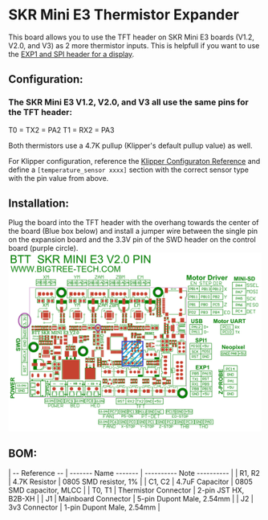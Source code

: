 # SKR Mini E3 Thermistor Expander

This board allows you to use the TFT header on SKR Mini E3 boards (V1.2, V2.0, and V3) as 2 more thermistor inputs.
This is helpfull if you want to use the [EXP1 and SPI header for a display](https://github.com/VoronDesign/Voron-Hardware/tree/master/SKR-Mini_Screen_Adaptor).

## Configuration:

### The SKR Mini E3 V1.2, V2.0, and V3 all use the same pins for the TFT header:

T0 = TX2 = PA2
T1 = RX2 = PA3

Both thermistors use a 4.7K pullup (Klipper's default pullup value) as well.

For Klipper configuration, reference the [Klipper Configuraton Reference](https://www.klipper3d.org/Config_Reference.html?h=pullup#temperature_sensor) and define a `[temperature_sensor xxxx]` section with the correct sensor type with the pin value from above.

## Installation:

 Plug the board into the TFT header with the overhang towards the center of the board (Blue box below) and install a jumper wire between the single pin on the expansion board and the 3.3V pin of the SWD header on the control board (purple circle).
![Alt text](/SKR-Mini_TFT_Thermistor_Board/Images/Installation.png?raw=true "Title")

## BOM:
| -- Reference -- | ------- Name ------- | ---------- Note ---------- |
| R1, R2          |    4.7K Resistor     |   0805 SMD resistor, 1%    |
| C1, C2          |   4.7uF Capacitor    |  0805 SMD capacitor, MLCC  |
| T0, T1          | Thermistor Connector |    2-pin JST HX, B2B-XH    |
| J1              | Mainboard Connector  |  5-pin Dupont Male, 2.54mm |
| J2              |    3v3 Connector     |  1-pin Dupont Male, 2.54mm |